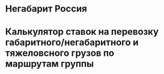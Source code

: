 # Негабарит Россия
# Калькулятор ставок на перевозку габаритного/негабаритного и тяжеловсного грузов по маршрутам группы

